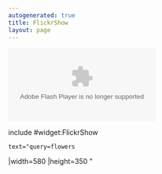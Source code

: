 ```yaml
---
autogenerated: true
title: FlickrShow
layout: page
---
```


<includeonly><object width="<!--{$width|default:580|escape:'html'}-->" height="<!--{$height|default:350|escape:'html'}-->">
<param name="flashvars" value="offsite=true&lang=fi&page_show_url=%2Fsearch%2Fshow%2F%3Fq%3D<!--{$query|escape:'urlpathinfo'}-->&page_show_back_url=%2Fsearch%2F%3Fq%3D<!--{$query|escape:'urlpathinfo'}-->&method=flickr.photos.search&api_params_str=&api_text=<!--{$query|escape:'urlpathinfo'}-->&api_tag_mode=bool&api_media=all&api_sort=relevance&jump_to=&start_index=0"></param>
<param name="movie" value="http://www.flickr.com/apps/slideshow/show.swf?v=71649"></param>
<param name="allowFullScreen" value="true"></param>

<embed type="application/x-shockwave-flash" src="http://www.flickr.com/apps/slideshow/show.swf?v=71649" allowFullScreen="true" flashvars="offsite=true&lang=fi&page_show_url=%2Fsearch%2Fshow%2F%3Fq%3D<!--{$query|escape:'urlpathinfo'}-->&page_show_back_url=%2Fsearch%2F%3Fq%3D<!--{$query|escape:'urlpathinfo'}-->&method=flickr.photos.search&api_params_str=&api_text=<!--{$query|escape:'url'}-->&api_tag_mode=bool&api_media=all&api_sort=relevance&jump_to=&start_index=0" width="<!--{$width|default:580|escape:'html'}-->" height="<!--{$height|default:350|escape:'html'}-->">
</embed>

</object></includeonly>

 include \#widget:FlickrShow

```
text="query=flowers
```

\|width=580 \|height=350 " 
